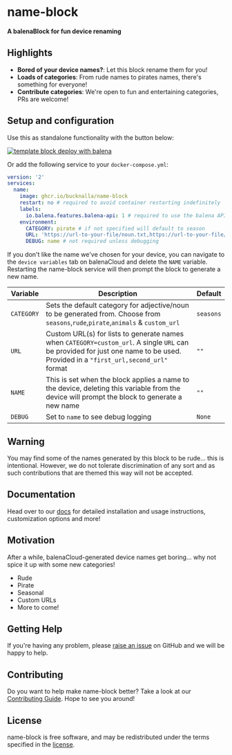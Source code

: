 # name-block

**A balenaBlock for fun device renaming**

## Highlights

- **Bored of your device names?**: Let this block rename them for you!
- **Loads of categories**: From rude names to pirates names, there's something for everyone!
- **Contribute categories**: We're open to fun and entertaining categories, PRs are welcome!

## Setup and configuration

Use this as standalone functionality with the button below:

[![template block deploy with balena](https://balena.io/deploy.svg)](https://dashboard.balena-cloud.com/deploy?repoUrl=https://github.com/bucknalla/name-block)

Or add the following service to your `docker-compose.yml`:

```yaml
version: '2'
services:
  name:
    image: ghcr.io/bucknalla/name-block
    restart: no # required to avoid container restarting indefinitely
    labels:
      io.balena.features.balena-api: 1 # required to use the balena API
    environment:
      CATEGORY: pirate # if not specified will default to season
      URL: 'https://url-to-your-file/noun.txt,https://url-to-your-file/adj.txt' # formatted for noun.txt, adj.txt
      DEBUG: name # not required unless debugging
```

If you don't like the name we've chosen for your device, you can navigate to the `device variables` tab on balenaCloud and delete the `NAME` variable.
Restarting the name-block service will then prompt the block to generate a new name.

| Variable   | Description                                                                                                                                                                      | Default   |
| ---------- | -------------------------------------------------------------------------------------------------------------------------------------------------------------------------------- | --------- |
| `CATEGORY` | Sets the default category for adjective/noun to be generated from. Choose from `seasons`,`rude`,`pirate`,`animals` & `custom_url`                                                | `seasons` |
| `URL`      | Custom URL(s) for lists to generate names when `CATEGORY=custom_url`. A single `URL` can be provided for just one name to be used. Provided in a `"first_url,second_url"` format | `""`      |
| `NAME`     | This is set when the block applies a name to the device, deleting this variable from the device will prompt the block to generate a new name                                     | `""`      |
| `DEBUG`    | Set to `name` to see debug logging                                                                                                                                               | `None`    |

## Warning

You may find some of the names generated by this block to be rude... this is intentional.
However, we do not tolerate discrimination of any sort and as such contributions that are themed this way will not be accepted.

## Documentation

Head over to our [docs](https://github.bucknalla.io/name-block/docs/) for detailed installation and usage instructions, customization options and more!

## Motivation

After a while, balenaCloud-generated device names get boring... why not spice it up with some new categories!

- Rude
- Pirate
- Seasonal
- Custom URLs
- More to come!

## Getting Help

If you're having any problem, please [raise an issue](https://github.com/bucknalla/name-block/issues/new) on GitHub and we will be happy to help.

## Contributing

Do you want to help make name-block better? Take a look at our [Contributing Guide](https://github.bucknalla.io/name-block/contributing). Hope to see you around!

## License

name-block is free software, and may be redistributed under the terms specified in the [license](https://github.com/bucknalla/name-block/blob/master/LICENSE).
